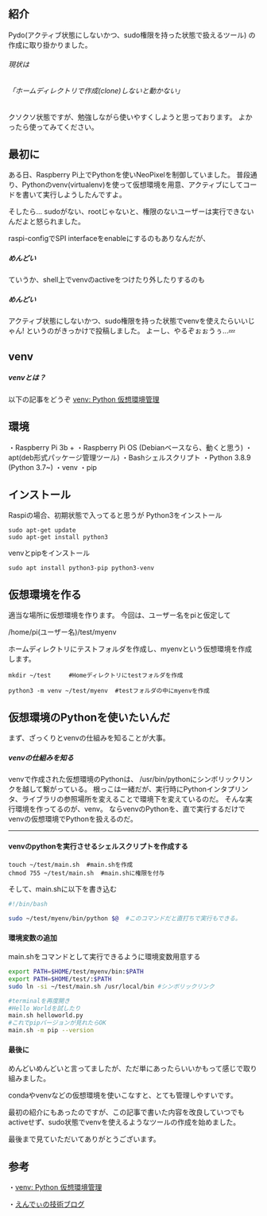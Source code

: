 ## 紹介
Pydo(アクティブ状態にしないかつ、sudo権限を持った状態で扱えるツール)
の作成に取り掛かりました。

###### 現状は
###### 「ホームディレクトリで作成(clone)しないと動かない」
クソクソ状態ですが、勉強しながら使いやすくしようと思っております。
よかったら使ってみてください。

## 最初に
ある日、Raspberry Pi上でPythonを使いNeoPixelを制御していました。
普段通り、Pythonのvenv(virtualenv)を使って仮想環境を用意、アクティブにしてコードを書いて実行しようしたんですよ。

そしたら...
sudoがない、rootじゃないと、権限のないユーザーは実行できないんだよと怒られました。

raspi-configでSPI interfaceをenableにするのもありなんだが、 
##### めんどい

ていうか、shell上でvenvのactiveをつけたり外したりするのも
##### めんどい

アクティブ状態にしないかつ、sudo権限を持った状態でvenvを使えたらいいじゃん!
というのがきっかけで投稿しました。
よーし、やるぞぉぉうぅ...💤

## venv
##### venvとは？
以下の記事をどうぞ
[venv: Python 仮想環境管理](https://qiita.com/fiftystorm36/items/b2fd47cf32c7694adc2e)


## 環境
・Raspberry Pi 3b +
・Raspberry Pi OS (Debianベースなら、動くと思う)
・apt(deb形式パッケージ管理ツール)
・Bashシェルスクリプト
・Python 3.8.9 (Python 3.7~)
・venv 
・pip 

## インストール

Raspiの場合、初期状態で入ってると思うが Python3をインストール
```
sudo apt-get update
sudo apt-get install python3
```
venvとpipをインストール
```command
sudo apt install python3-pip python3-venv
```

## 仮想環境を作る
適当な場所に仮想環境を作ります。
今回は、ユーザー名をpiと仮定して

/home/pi(ユーザー名)/test/myenv

ホームディレクトリにテストフォルダを作成し、myenvという仮想環境を作成します。

```commond
mkdir ~/test     #Homeディレクトリにtestフォルダを作成

python3 -m venv ~/test/myenv  #testフォルダの中にmyenvを作成
```

## 仮想環境のPythonを使いたいんだ
まず、ざっくりとvenvの仕組みを知ることが大事。
##### venvの仕組みを知る
venvで作成された仮想環境のPythonは、
/usr/bin/pythonにシンボリックリンクを越して繋がっている。
根っこは一緒だが、実行時にPythonインタプリンタ、ライブラリの参照場所を変えることで環境下を変えているのだ。
そんな実行環境を作ってるのが、venv。
ならvenvのPythonを、直で実行するだけでvenvの仮想環境でPythonを扱えるのだ。

------

#### venvのpythonを実行させるシェルスクリプトを作成する
```command
touch ~/test/main.sh  #main.shを作成
chmod 755 ~/test/main.sh  #main.shに権限を付与
```
そして、main.shに以下を書き込む
```bash:main.sh 
#!/bin/bash

sudo ~/test/myenv/bin/python $@  #このコマンドだと直打ちで実行もできる。
```


#### 環境変数の追加
main.shをコマンドとして実行できるように環境変数用意する
```bash
export PATH=$HOME/test/myenv/bin:$PATH 
export PATH=$HOME/test/:$PATH
sudo ln -si ~/test/main.sh /usr/local/bin #シンボリックリンク

#terminalを再度開き
#Hello Worldを試したり
main.sh helloworld.py
#これでpipバージョンが見れたらOK
main.sh -m pip --version

```

#### 最後に
めんどいめんどいと言ってましたが、ただ単にあったらいいかもって感じで取り組みました。

condaやvenvなどの仮想環境を使いこなすと、とても管理しやすいです。

最初の紹介にもあったのですが、この記事で書いた内容を改良していつでもactiveせず、sudo状態でvenvを使えるようなツールの作成を始めました。

最後まで見ていただいてありがとうございます。


## 参考
・[venv: Python 仮想環境管理](https://qiita.com/fiftystorm36/items/b2fd47cf32c7694adc2e)

・[えんでぃの技術ブログ](https://endy-tech.hatenablog.jp/entry/how_venv_works_in_python)
